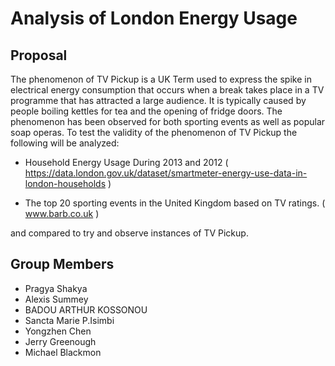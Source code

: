 # Analysis of London Energy Usage

## Proposal
The phenomenon of TV Pickup is a UK Term used to express the spike in electrical energy consumption that occurs when a break takes place in a TV programme that has attracted a large audience. It is typically caused by people boiling kettles for tea and the opening of fridge doors. The phenomenon has been observed for both sporting events as well as popular soap operas. To test the validity of the phenomenon of TV Pickup the following will be analyzed:

* Household Energy Usage During 2013 and 2012 ( https://data.london.gov.uk/dataset/smartmeter-energy-use-data-in-london-households )

* The top 20 sporting events in the United Kingdom based on TV ratings. ( www.barb.co.uk )
    
and compared to try and observe instances of TV Pickup.

## Group Members
* Pragya Shakya
* Alexis Summey
* BADOU ARTHUR KOSSONOU
* Sancta Marie P.Isimbi
* Yongzhen Chen
* Jerry Greenough
* Michael Blackmon

